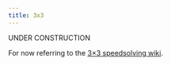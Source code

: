 ```yaml
---
title: 3x3
---
```


UNDER CONSTRUCTION

For now referring to the [3×3 speedsolving wiki](https://www.speedsolving.com/wiki/index.php/3x3).
